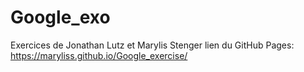 # Google_exo
Exercices de Jonathan Lutz et Marylis Stenger
lien du GitHub Pages: https://maryliss.github.io/Google_exercise/
